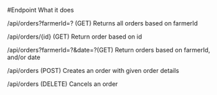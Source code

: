 
#Endpoint	What it does

/api/orders?farmerId=? (GET)	Returns all orders based on farmerId

/api/orders/{id} (GET)	Return order based on id

/api/orders?farmerId=?&date=?(GET)	Return orders based on farmerId, and/or date

/api/orders (POST)	Creates an order with given order details

/api/orders (DELETE)	Cancels an order
